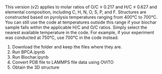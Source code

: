 This version (v2) applies to molar ratios of O/C ≤ 0.217 and H/C ≤ 0.627 and elemental composition, including C, H, N, O, S, P, and F.
Structures are constructed based on pyrolysis temperatures ranging from 400°C to 700°C. You can still use the code at temperatures outside this range if your biochar sample falls within the applicable H/C and O/C ratios. Simply select the nearest available temperature in the code. For example, if your experiment was conducted at 750°C, use 700°C in the code instead.
1. Download the folder and keep the files where they are.
2. Run BPCA.ipynb
3. Run Biochar.ipynb
4. Convert PDB file to LAMMPS file data using OVITO
5. Obtain the 3D structure
